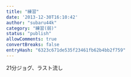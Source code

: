 ```yaml
---
title: "練習"
date: '2013-12-30T16:10:42'
author: "subaru44k"
category: "練習(弱)"
status: "publish"
allowComments: true
convertBreaks: false
entryHash: "6323c671de535f23461fb62b4bb2f759"
---
```

21分ジョグ、ラスト流し
